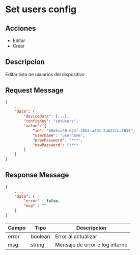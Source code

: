 # Set users config

## Acciones

- Editar 
- Crear

## Descripcion

Editar lista de usuarios del dispositivo

## Request Message

```json
{
    ...
    "data": {
        "deviceData": {...},
        "configKey": "setUsers",
        "value": {
            "id": "68e5cc48-e23f-46b5-a491-2a623fccf658",
            "username": "username",
            "prevPassword": "***",
            "newPassword": "***"
        } 
    }
}
```


## Response Message
```json
{
    ...,
    "data": {
        "error" : false,
        "msg" : ""
    }
}
```

| Campo | Tipo | Descripcion |
| --- | --- | --- |
| error | boolean | Error al actualizar |
| msg | string | Mensaje de error o log interno|
